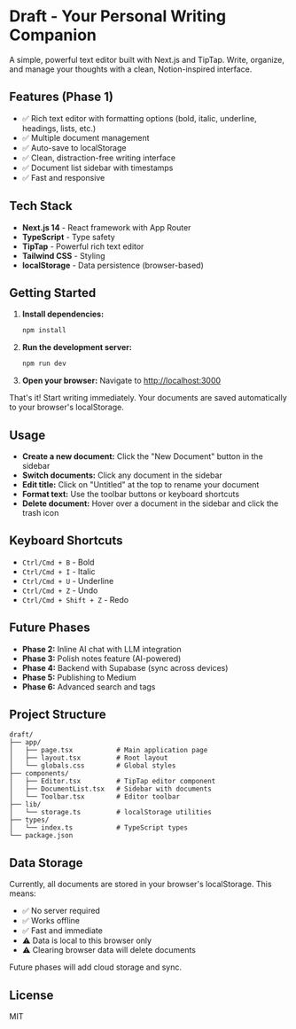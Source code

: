 # Draft - Your Personal Writing Companion

A simple, powerful text editor built with Next.js and TipTap. Write, organize, and manage your thoughts with a clean, Notion-inspired interface.

## Features (Phase 1)

- ✅ Rich text editor with formatting options (bold, italic, underline, headings, lists, etc.)
- ✅ Multiple document management
- ✅ Auto-save to localStorage
- ✅ Clean, distraction-free writing interface
- ✅ Document list sidebar with timestamps
- ✅ Fast and responsive

## Tech Stack

- **Next.js 14** - React framework with App Router
- **TypeScript** - Type safety
- **TipTap** - Powerful rich text editor
- **Tailwind CSS** - Styling
- **localStorage** - Data persistence (browser-based)

## Getting Started

1. **Install dependencies:**
   ```bash
   npm install
   ```

2. **Run the development server:**
   ```bash
   npm run dev
   ```

3. **Open your browser:**
   Navigate to [http://localhost:3000](http://localhost:3000)

That's it! Start writing immediately. Your documents are saved automatically to your browser's localStorage.

## Usage

- **Create a new document:** Click the "New Document" button in the sidebar
- **Switch documents:** Click any document in the sidebar
- **Edit title:** Click on "Untitled" at the top to rename your document
- **Format text:** Use the toolbar buttons or keyboard shortcuts
- **Delete document:** Hover over a document in the sidebar and click the trash icon

## Keyboard Shortcuts

- `Ctrl/Cmd + B` - Bold
- `Ctrl/Cmd + I` - Italic
- `Ctrl/Cmd + U` - Underline
- `Ctrl/Cmd + Z` - Undo
- `Ctrl/Cmd + Shift + Z` - Redo

## Future Phases

- **Phase 2:** Inline AI chat with LLM integration
- **Phase 3:** Polish notes feature (AI-powered)
- **Phase 4:** Backend with Supabase (sync across devices)
- **Phase 5:** Publishing to Medium
- **Phase 6:** Advanced search and tags

## Project Structure

```
draft/
├── app/
│   ├── page.tsx           # Main application page
│   ├── layout.tsx         # Root layout
│   └── globals.css        # Global styles
├── components/
│   ├── Editor.tsx         # TipTap editor component
│   ├── DocumentList.tsx   # Sidebar with documents
│   └── Toolbar.tsx        # Editor toolbar
├── lib/
│   └── storage.ts         # localStorage utilities
├── types/
│   └── index.ts           # TypeScript types
└── package.json
```

## Data Storage

Currently, all documents are stored in your browser's localStorage. This means:
- ✅ No server required
- ✅ Works offline
- ✅ Fast and immediate
- ⚠️ Data is local to this browser only
- ⚠️ Clearing browser data will delete documents

Future phases will add cloud storage and sync.

## License

MIT
